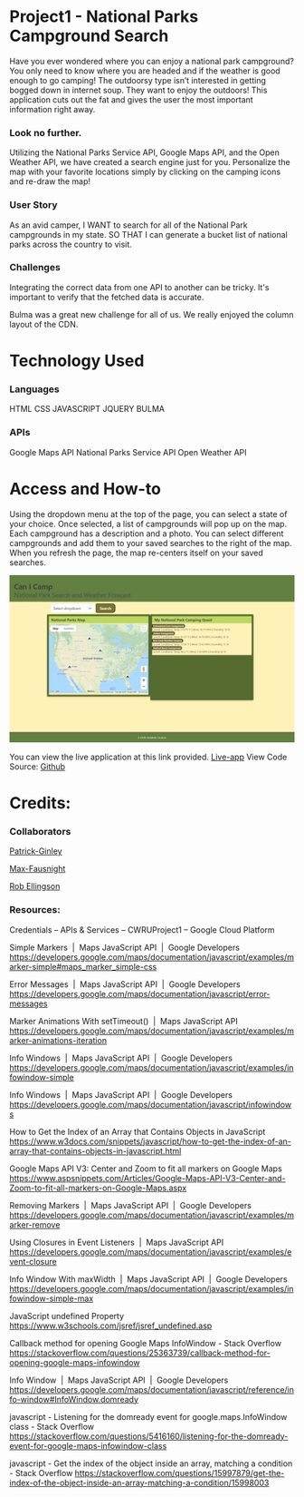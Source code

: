 # Project1 - National Parks Campground Search


Have you ever wondered where you can enjoy a national park campground? You only need to know where you are headed and if the weather is good enough to go camping! The outdoorsy type isn’t interested in getting bogged down in internet soup. They want to enjoy the outdoors! This application cuts out the fat and gives the user the most important information right away.


### Look no further. 

Utilizing the National Parks Service API, Google Maps API, and the Open Weather API, we have created a search engine just for you.
Personalize the map with your favorite locations simply by clicking on the camping icons and re-draw the map!

### User Story

As an avid camper, I WANT to search for all of the National Park campgrounds in my state.
SO THAT I can generate a bucket list of national parks across the country to visit.

### Challenges

Integrating the correct data from one API to another can be tricky. It's important to verify that the fetched data is accurate. 

Bulma was a great new challenge for all of us. We really enjoyed the column layout of the CDN.

# Technology Used

### Languages
HTML
CSS
JAVASCRIPT
JQUERY
BULMA

### APIs

Google Maps API
National Parks Service API
Open Weather API


# Access and How-to

Using the dropdown menu at the top of the page, you can select a state of your choice. Once selected, a list of campgrounds will pop up on the map. Each campground has a description and a photo. You can select different campgrounds and add them to your saved searches to the right of the map. When you refresh the page, the map re-centers itself on your saved searches.

![Webpage](assets/images/canicamp.jpeg)

You can view the live application at this link provided. [Live-app](https://awolrob.github.io/Project1/)
View Code Source: [Github](https://github.com/awolrob/Project1)

# Credits:

### Collaborators

[Patrick-Ginley](https://github.com/GinleyP87)

[Max-Fausnight](https://github.com/fausnightm)

[Rob Ellingson](https://github.com/awolrob)

### Resources:

Credentials – APIs & Services – CWRUProject1 – Google Cloud Platform

Simple Markers  |  Maps JavaScript API  |  Google Developers
https://developers.google.com/maps/documentation/javascript/examples/marker-simple#maps_marker_simple-css

Error Messages  |  Maps JavaScript API  |  Google Developers
https://developers.google.com/maps/documentation/javascript/error-messages

Marker Animations With setTimeout()  |  Maps JavaScript API
https://developers.google.com/maps/documentation/javascript/examples/marker-animations-iteration

Info Windows  |  Maps JavaScript API  |  Google Developers
https://developers.google.com/maps/documentation/javascript/examples/infowindow-simple

Info Windows  |  Maps JavaScript API  |  Google Developers
https://developers.google.com/maps/documentation/javascript/infowindows

How to Get the Index of an Array that Contains Objects in JavaScript
https://www.w3docs.com/snippets/javascript/how-to-get-the-index-of-an-array-that-contains-objects-in-javascript.html

Google Maps API V3: Center and Zoom to fit all markers on Google Maps
https://www.aspsnippets.com/Articles/Google-Maps-API-V3-Center-and-Zoom-to-fit-all-markers-on-Google-Maps.aspx

Removing Markers  |  Maps JavaScript API  |  Google Developers
https://developers.google.com/maps/documentation/javascript/examples/marker-remove

Using Closures in Event Listeners  |  Maps JavaScript API
https://developers.google.com/maps/documentation/javascript/examples/event-closure

Info Window With maxWidth  |  Maps JavaScript API  |  Google Developers
https://developers.google.com/maps/documentation/javascript/examples/infowindow-simple-max

JavaScript undefined Property
https://www.w3schools.com/jsref/jsref_undefined.asp

Callback method for opening Google Maps InfoWindow - Stack Overflow
https://stackoverflow.com/questions/25363739/callback-method-for-opening-google-maps-infowindow

Info Window  |  Maps JavaScript API  |  Google Developers
https://developers.google.com/maps/documentation/javascript/reference/info-window#InfoWindow.domready

javascript - Listening for the domready event for google.maps.InfoWindow class - Stack Overflow
https://stackoverflow.com/questions/5416160/listening-for-the-domready-event-for-google-maps-infowindow-class

javascript - Get the index of the object inside an array, matching a condition - Stack Overflow
https://stackoverflow.com/questions/15997879/get-the-index-of-the-object-inside-an-array-matching-a-condition/15998003
